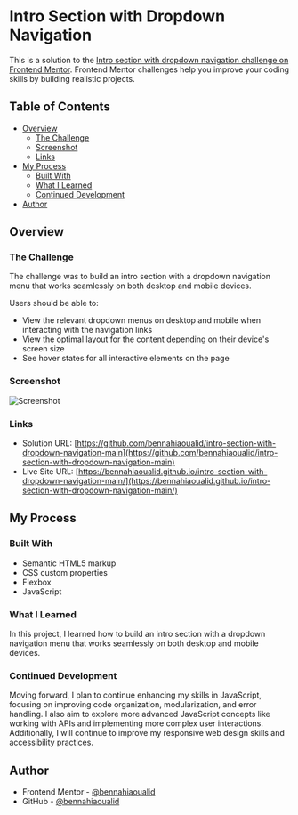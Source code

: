 # Intro Section with Dropdown Navigation

This is a solution to the [Intro section with dropdown navigation challenge on Frontend Mentor](https://www.frontendmentor.io/challenges/intro-section-with-dropdown-navigation-ryaPetHE5). Frontend Mentor challenges help you improve your coding skills by building realistic projects.

## Table of Contents

- [Overview](#overview)
  - [The Challenge](#the-challenge)
  - [Screenshot](#screenshot)
  - [Links](#links)
- [My Process](#my-process)
  - [Built With](#built-with)
  - [What I Learned](#what-i-learned)
  - [Continued Development](#continued-development)
- [Author](#author)

## Overview

### The Challenge

The challenge was to build an intro section with a dropdown navigation menu that works seamlessly on both desktop and mobile devices.

Users should be able to:

- View the relevant dropdown menus on desktop and mobile when interacting with the navigation links
- View the optimal layout for the content depending on their device's screen size
- See hover states for all interactive elements on the page

### Screenshot

![Screenshot](./screenshot.png)

### Links

- Solution URL: [https://github.com/bennahiaoualid/intro-section-with-dropdown-navigation-main](https://github.com/bennahiaoualid/intro-section-with-dropdown-navigation-main)
- Live Site URL: [https://bennahiaoualid.github.io/intro-section-with-dropdown-navigation-main/](https://bennahiaoualid.github.io/intro-section-with-dropdown-navigation-main/)

## My Process

### Built With

- Semantic HTML5 markup
- CSS custom properties
- Flexbox
- JavaScript

### What I Learned

In this project, I learned how to build an intro section with a dropdown navigation menu that works seamlessly on both desktop and mobile devices. 

### Continued Development

Moving forward, I plan to continue enhancing my skills in JavaScript, focusing on improving code organization, modularization, and error handling. I also aim to explore more advanced JavaScript concepts like working with APIs and implementing more complex user interactions. Additionally, I will continue to improve my responsive web design skills and accessibility practices.

## Author

- Frontend Mentor - [@bennahiaoualid](https://www.frontendmentor.io/profile/bennahiaoualid)
- GitHub - [@bennahiaoualid](https://github.com/bennahiaoualid)